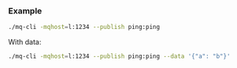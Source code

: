 ### Example

```sh
./mq-cli -mqhost=l:1234 --publish ping:ping
```

With data:

```sh
./mq-cli -mqhost=l:1234 --publish ping:ping --data '{"a": "b"}'
```
